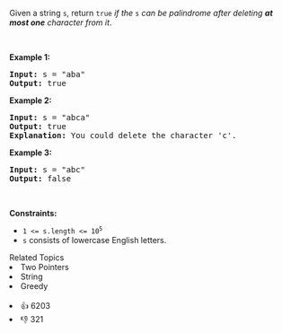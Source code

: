 <p>Given a string <code>s</code>, return <code>true</code> <em>if the </em><code>s</code><em> can be palindrome after deleting <strong>at most one</strong> character from it</em>.</p>

<p>&nbsp;</p> 
<p><strong>Example 1:</strong></p>

<pre>
<strong>Input:</strong> s = "aba"
<strong>Output:</strong> true
</pre>

<p><strong>Example 2:</strong></p>

<pre>
<strong>Input:</strong> s = "abca"
<strong>Output:</strong> true
<strong>Explanation:</strong> You could delete the character 'c'.
</pre>

<p><strong>Example 3:</strong></p>

<pre>
<strong>Input:</strong> s = "abc"
<strong>Output:</strong> false
</pre>

<p>&nbsp;</p> 
<p><strong>Constraints:</strong></p>

<ul> 
 <li><code>1 &lt;= s.length &lt;= 10<sup>5</sup></code></li> 
 <li><code>s</code> consists of lowercase English letters.</li> 
</ul>

<div><div>Related Topics</div><div><li>Two Pointers</li><li>String</li><li>Greedy</li></div></div><br><div><li>👍 6203</li><li>👎 321</li></div>